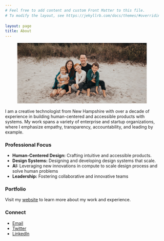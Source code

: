 ```yaml
---
# Feel free to add content and custom Front Matter to this file.
# To modify the layout, see https://jekyllrb.com/docs/themes/#overriding-theme-defaults

layout: page
title: About
---
```


<figure><img src="/assets/images/family_photo.jpg" alt="My family"/></figure>

I am a creative technologist from New Hampshire with over a decade of experience in building human-centered and accessible products with systems. My work spans a variety of enterprise and startup organizations, where I emphasize empathy, transparency, accountability, and leading by example.

### Professional Focus

- **Human-Centered Design:** Crafting intuitive and accessible products.
- **Design Systems:** Designing and developing design systems that scale.
- **AI:** Leveraging new innovations in compute to scale design process and solve human problems
- **Leadership:** Fostering collaborative and innovative teams

### Portfolio

Visit my [website](https://jonbergman.github.io) to learn more about my work and experience.

### Connect

- [Email](mailto:jonmb08@gmail.com?Subject=Hello)
- [Twitter](https://twitter.com/jonbergman)
- [LinkedIn](https://www.linkedin.com/in/jonbergman)